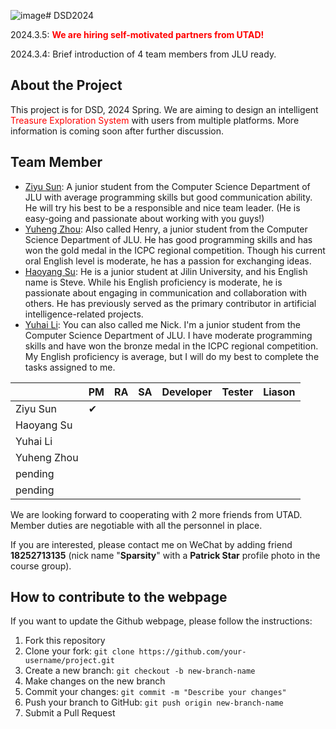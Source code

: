![image](https://github.com/zhouyuheng2003/DSD2024/assets/96001530/3855450c-2e4c-4076-8189-bddd4f611181)# DSD2024

2024.3.5: <font color = 'red'>**We are hiring self-motivated partners from UTAD!** </font>

2024.3.4: Brief introduction of 4 team members from JLU ready.

## About the Project

This project is for DSD, 2024 Spring. We are aiming to design an intelligent <font color = 'red'>Treasure Exploration System </font>with users from multiple platforms. More information is coming soon after further discussion.   

## Team Member

-  [Ziyu Sun](Zysun2002@github.com "Zysun's github"): A junior student from the Computer Science Department of JLU with average programming skills but good communication ability. He will try his best to be a responsible and nice team leader. (He is easy-going and passionate about working with you guys!)
-  [Yuheng Zhou](https://github.com/zhouyuheng2003): Also called Henry, a junior student from the Computer Science Department of JLU. He has good programming skills and has won the gold medal in the ICPC regional competition. Though his current oral English level is moderate, he has a passion for exchanging ideas.
-  [Haoyang Su](https://github.com/JluShy): He is a junior student at Jilin University, and his English name is Steve. While his English proficiency is moderate, he is passionate about engaging in communication and collaboration with others. He has previously served as the primary contributor in artificial intelligence-related projects.
-  [Yuhai Li](https://github.com/yigeqianshuixiaobai): You can also called me Nick. I'm a junior student from the Computer Science Department of JLU. I have moderate programming skills and have won the bronze medal in the ICPC regional competition. My English proficiency is average, but I will do my best to complete the tasks assigned to me.

|             | PM       | RA   | SA   | Developer | Tester | Liason |
| ----------- | -------- | ---- | ---- | --------- | ------ | ------ |
| Ziyu Sun    | &#10004; |      |      |           |        |        |
| Haoyang Su  |          |      |      |           |        |        |
| Yuhai Li    |          |      |      |           |        |        |
| Yuheng Zhou |          |      |      |           |        |        |
| pending     |          |      |      |           |        |        |
| pending    |          |      |      |           |        |        |

We are looking forward to cooperating with 2 more friends from UTAD. Member duties are negotiable with all the personnel in place. 

If you are interested, please contact me on WeChat by adding friend **18252713135** (nick name "**Sparsity**" with a **Patrick Star** profile photo in the course group).

## How to contribute to the webpage

If you want to update the Github webpage, please follow the instructions:

1. Fork this repository
2. Clone your fork: `git clone https://github.com/your-username/project.git`
3. Create a new branch: `git checkout -b new-branch-name`
4. Make changes on the new branch
5. Commit your changes: `git commit -m "Describe your changes"`
6. Push your branch to GitHub: `git push origin new-branch-name`
7. Submit a Pull Request

